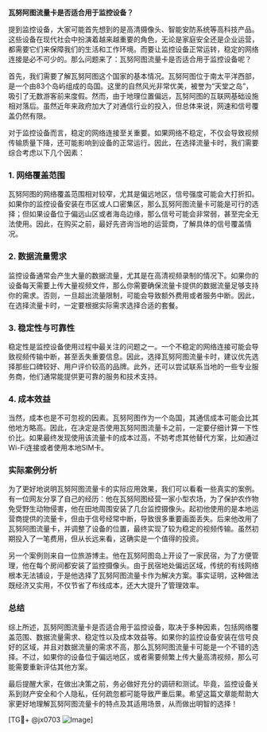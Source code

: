 **瓦努阿图流量卡是否适合用于监控设备？**

提到监控设备，大家可能首先想到的是高清摄像头、智能安防系统等高科技产品。这些设备在现代社会中扮演着越来越重要的角色，无论是家庭安全还是企业运营，都需要它们来保障我们的生活和工作环境。而要让监控设备正常运转，稳定的网络连接是必不可少的。那么问题来了：瓦努阿图流量卡是否适合用于监控设备呢？

首先，我们需要了解瓦努阿图这个国家的基本情况。瓦努阿图位于南太平洋西部，是一个由83个岛屿组成的岛国。这里的自然风光非常优美，被誉为“天堂之岛”，吸引了无数游客前来度假。然而，由于地理位置偏远，瓦努阿图的互联网基础设施相对落后。虽然近年来政府加大了对通信行业的投入，但总体来说，网速和信号覆盖仍然有限。

对于监控设备而言，稳定的网络连接至关重要。如果网络不稳定，不仅会导致视频传输质量下降，还可能影响到设备的正常运行。因此，在选择流量卡时，我们需要综合考虑以下几个因素：

### 1. 网络覆盖范围

瓦努阿图的网络覆盖范围相对较窄，尤其是偏远地区，信号强度可能会大打折扣。如果你的监控设备安装在市区或人口密集区，那么瓦努阿图流量卡可能是可行的选择；但如果设备位于偏远山区或者海岛边缘，那么信号可能会非常弱，甚至完全无法使用。因此，在购买之前，最好先咨询当地的运营商，了解具体的信号覆盖情况。

### 2. 数据流量需求

监控设备通常会产生大量的数据流量，尤其是在高清视频录制的情况下。如果你的设备每天需要上传大量视频文件，那么你需要确保流量卡提供的数据流量足够支持你的需求。否则，一旦超出流量限制，可能会导致额外费用或者服务中断。因此，在选择流量卡时，一定要根据实际需求选择合适的套餐。

### 3. 稳定性与可靠性

稳定性是监控设备使用过程中最关注的问题之一。一个不稳定的网络连接可能会导致视频传输中断，甚至丢失重要信息。因此，选择瓦努阿图流量卡时，建议优先选择那些口碑较好、用户评价较高的品牌。此外，还可以尝试联系当地的一些专业服务商，他们通常能提供更可靠的服务和技术支持。

### 4. 成本效益

当然，成本也是不可忽视的因素。瓦努阿图作为一个岛国，其通信成本可能会比其他地方略高。因此，在决定是否使用瓦努阿图流量卡之前，一定要仔细计算一下性价比。如果最终发现使用该流量卡的成本过高，不妨考虑其他替代方案，比如通过Wi-Fi连接或者使用本地SIM卡。

### 实际案例分析

为了更好地说明瓦努阿图流量卡的实际应用效果，我们可以看看一些真实的案例。有一位网友分享了自己的经历：他在瓦努阿图经营一家小型农场，为了保护农作物免受野生动物侵害，他在田地周围安装了几台监控摄像头。起初他使用的是本地运营商提供的流量卡，但由于信号经常中断，导致很多重要画面丢失。后来他改用了瓦努阿图流量卡，并调整了设备的位置，最终实现了较为稳定的视频传输。虽然初期投入了一笔费用，但从长远来看，这确实是一个值得的投资。

另一个案例则来自一位旅游博主。他在瓦努阿图岛上开设了一家民宿，为了方便管理，他在每个房间都安装了监控摄像头。由于民宿地处偏远区域，传统的有线网络根本无法铺设，于是他选择了瓦努阿图流量卡作为解决方案。事实证明，这种做法既经济又实用，不仅节省了布线成本，还大大提升了管理效率。

### 总结

综上所述，瓦努阿图流量卡是否适合用于监控设备，取决于多种因素，包括网络覆盖范围、数据流量需求、稳定性以及成本效益等。如果你的监控设备安装在信号良好的区域，并且对数据流量的需求不高，那么瓦努阿图流量卡可能是一个不错的选择。不过，如果你的设备位于偏远地区，或者需要频繁上传大量高清视频，那么可能需要重新评估其他方案。

最后提醒大家，在做出决策之前，务必做好充分的调研和测试。毕竟，监控设备关系到财产安全和个人隐私，任何疏忽都可能导致严重后果。希望这篇文章能帮助大家更好地理解瓦努阿图流量卡的特点及其适用场景，从而做出明智的选择！

[TG💪+ @jx0703 ![Image](https://github.com/user-attachments/assets/dbca1d08-cadb-493c-b0ec-ad6f7a83f270)]